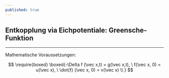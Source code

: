 ```yaml
---
published: true
---
```

## Entkopplung via Eichpotentiale: Greensche-Funktion
---
Mathematische Voraussetzungen:

$$ \require{boxed} \boxed{-\Delta f (\vec x,t) = g(\vec x,t), \ f(\vec x, 0) = u(\vec x), \ \dot{f} (\vec x, 0) = v(\vec x) \\ } $$
